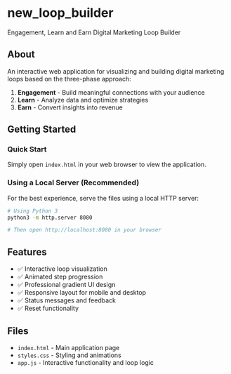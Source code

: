 # new_loop_builder
Engagement, Learn and Earn Digital Marketing Loop Builder

## About
An interactive web application for visualizing and building digital marketing loops based on the three-phase approach:
1. **Engagement** - Build meaningful connections with your audience
2. **Learn** - Analyze data and optimize strategies
3. **Earn** - Convert insights into revenue

## Getting Started

### Quick Start
Simply open `index.html` in your web browser to view the application.

### Using a Local Server (Recommended)
For the best experience, serve the files using a local HTTP server:

```bash
# Using Python 3
python3 -m http.server 8080

# Then open http://localhost:8080 in your browser
```

## Features
- ✅ Interactive loop visualization
- ✅ Animated step progression
- ✅ Professional gradient UI design
- ✅ Responsive layout for mobile and desktop
- ✅ Status messages and feedback
- ✅ Reset functionality

## Files
- `index.html` - Main application page
- `styles.css` - Styling and animations
- `app.js` - Interactive functionality and loop logic 
